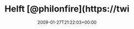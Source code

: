 ---
retweeted: false
source: <a href="http://twitter.com" rel="nofollow">Twitter Web Client</a>
entities:
  hashtags: []
  symbols: []
  user_mentions:
  - name: Philip
    screen_name: PhilOnFire
    indices:
    - '6'
    - '17'
    id_str: '739681261'
    id: '739681261'
  urls: []
display_text_range:
- '0'
- '70'
favorite_count: '0'
id_str: '1153277487'
truncated: false
retweet_count: '0'
id: '1153277487'
created_at: Tue Jan 27 21:22:03 +0000 2009
favorited: false
full_text: Helft [@philonfire](https://twitter.com/philonfire) mal! http://twitter.com/philonfire/status/1153259219
lang: nl
tags:
- pesos:twitter
date: '2009-01-27T21:22:03+00:00'
src: https://twitter.com/bascht/status/1153277487
original_url: https://twitter.com/bascht/status/1153277487
type: twitter_tweet
text: Helft [@philonfire](https://twitter.com/philonfire) mal! http://twitter.com/philonfire/status/1153259219
title: Helft [@philonfire](https://twi

---